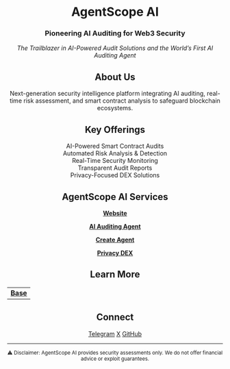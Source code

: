 <div align="center">
  <h1>AgentScope AI</h1>
  <h3>Pioneering AI Auditing for Web3 Security</h3>
  <p><em>The Trailblazer in AI-Powered Audit Solutions and the World’s First AI Auditing Agent</em></p>

  <h2>About Us</h2>
  <p>Next-generation security intelligence platform integrating AI auditing, real-time risk assessment, and smart contract analysis to safeguard blockchain ecosystems.</p>

  <h2>Key Offerings</h2>
  <ul style="list-style: none; padding: 0">
    <li>AI-Powered Smart Contract Audits</li>
    <li>Automated Risk Analysis & Detection</li>
    <li>Real-Time Security Monitoring</li>
    <li>Transparent Audit Reports</li>
    <li>Privacy-Focused DEX Solutions</li>
  </ul>

  <h2>AgentScope AI Services</h2>
  <ul style="list-style: none; padding: 0">
    <li><a href="https://agentscope-ai.io"><strong>Website</strong></a></li>
  </ul>
  <ul style="list-style: none; padding: 0">
    <li><a href="https://t.me/AgentScopeAI_Bot"><strong>AI Auditing Agent</strong></a></li>
  </ul>
  <ul style="list-style: none; padding: 0">
    <li><a href="https://create.agentscope-ai.io"><strong>Create Agent</strong></a></li>
  </ul>
  <ul style="list-style: none; padding: 0">
    <li><a href="https://dex.agentscope-ai.io"><strong>Privacy DEX</strong></a></li>
  </ul>

  <h2>Learn More</h2>
  <table align="center">
    <tr>
      <td align="center">
        <a href="https://agentscope-ai.gitbook.io/agentscope-ai">
          <strong>Base</strong>
        </a>
      </td>
    </tr>
  </table>

  <h2>Connect</h2>
  <p>
    <a href="https://t.me/AgentScope_AI">Telegram</a>
    <a href="https://x.com/AgentScope_AI">X</a>
    <a href="https://github.com/AgentScopeAI">GitHub</a>
  </p>

  <hr>

  <sub>⚠️ Disclaimer: AgentScope AI provides security assessments only. We do not offer financial advice or exploit guarantees.</sub>
</div>
